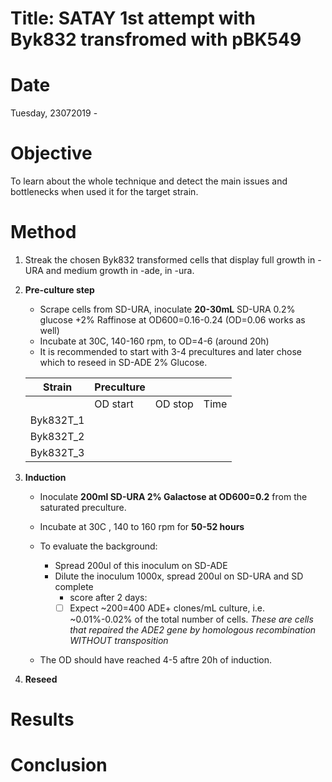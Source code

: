 # Title: SATAY 1st attempt with Byk832 transfromed with pBK549

# Date
Tuesday, 23072019 -

# Objective
To learn about the whole technique and detect the main issues and bottlenecks when used it for the target strain.

# Method

1. Streak the chosen Byk832 transformed cells that display full growth in -URA and medium growth in -ade, in -ura.
2. **Pre-culture step**

    - Scrape cells from SD-URA, inoculate **20-30mL** SD-URA 0.2% glucose +2% Raffinose at OD600=0.16-0.24 (OD=0.06 works as well)
    - Incubate at 30C, 140-160 rpm, to OD=4-6 (around 20h)
    - It is recommended to start with 3-4 precultures and later chose which to reseed in SD-ADE 2% Glucose.

    | Strain  | Preculture  |   |   |
    |---|---|---|---|
    |   | OD start  |  OD stop |  Time  |
    | Byk832T_1  |   |   |   |
    | Byk832T_2  |   |   |   |
    | Byk832T_3  |   |   |   |

3. **Induction**

    - Inoculate **200ml SD-URA 2% Galactose at OD600=0.2** from the saturated preculture.
    - Incubate at 30C , 140 to 160 rpm for **50-52 hours**
    - To evaluate the background:

        - Spread 200ul of this inoculum on SD-ADE
        - Dilute the inoculum 1000x, spread 200ul on SD-URA and SD complete
            - score after 2 days:
            - [ ] Expect ~200=400 ADE+ clones/mL culture, i.e. ~0.01%-0.02% of the total number of cells.
                *These are cells that repaired the ADE2 gene by homologous recombination WITHOUT transposition*
    - The OD should have reached 4-5 aftre 20h of induction. 


4. **Reseed**
# Results

# Conclusion
